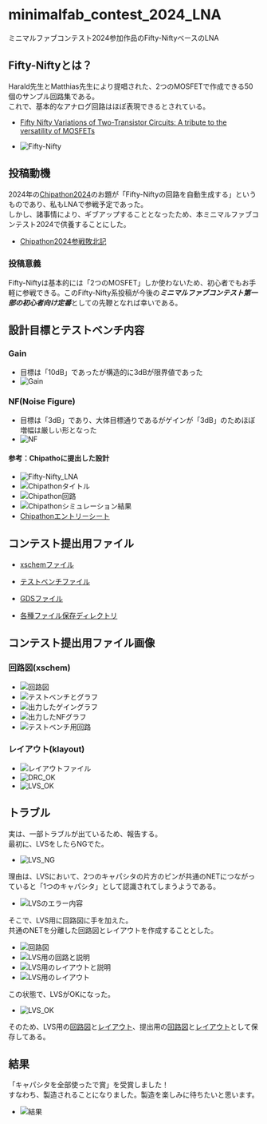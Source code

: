 # minimalfab_contest_2024_LNA
ミニマルファブコンテスト2024参加作品のFifty-NiftyベースのLNA  

## Fifty-Niftyとは？
Harald先生とMatthias先生により提唱された、2つのMOSFETで作成できる50個のサンプル回路集である。  
これで、基本的なアナログ回路はほぼ表現できるとされている。  
* [Fifty Nifty Variations of Two-Transistor Circuits: A tribute to the versatility of MOSFETs](https://www.researchgate.net/publication/354364068_Fifty_Nifty_Variations_of_Two-Transistor_Circuits_A_tribute_to_the_versatility_of_MOSFETs)

* ![Fifty-Nifty](images/fifty-nifty.png)


## 投稿動機
2024年の[Chipathon2024](https://ishi-kai.org/information/chipathon/2024/08/31/Entry-SSCS-OSE-CHIPATHON2024.html)のお題が「Fifty-Niftyの回路を自動生成する」というものであり、私もLNAで参戦予定であった。  
しかし、諸事情により、ギブアップすることとなったため、本ミニマルファブコンテスト2024で供養することにした。  
* [Chipathon2024参戦敗北記](https://github.com/noritsuna/AdventCalendar2024/blob/main/OSSSilicon_Day_03.md)

### 投稿意義
Fifty-Niftyは基本的には「2つのMOSFET」しか使わないため、初心者でもお手軽に参戦できる。このFifty-Nifty系投稿が今後の***ミニマルファブコンテスト第一部の初心者向け定番***としての先鞭となれば幸いである。  


## 設計目標とテストベンチ内容
### Gain
* 目標は「10dB」であったが構造的に3dBが限界値であった
* ![Gain](images/TB_graph_gain.png)

### NF(Noise Figure)
* 目標は「3dB」であり、大体目標通りであるがゲインが「3dB」のためほぼ増幅は厳しい形となった
* ![NF](images/TB_graph_NF.png)

#### 参考：Chipathoに提出した設計
* ![Fifty-Nifty_LNA](images/fifty-nifty_LNA.png)
* ![Chipathonタイトル](images/chipathon_title.PNG)
* ![Chipathon回路](images/chipathon_design.PNG)
* ![Chipathonシミュレーション結果](images/chipathon_sim.PNG)
* [Chipathonエントリーシート](docs/chipathon2024_entry.pdf)


## コンテスト提出用ファイル
* [xschemファイル](LNA/lna.sch)
* [テストベンチファイル](LNA/lna_tb.sch)
* [GDSファイル](LNA/lna.gds)

* [各種ファイル保存ディレクトリ](LNA/)


## コンテスト提出用ファイル画像
### 回路図(xschem)
* ![回路図](images/xschem.png)
* ![テストベンチとグラフ](images/TB_full.png)
* ![出力したゲイングラフ](images/TB_graph_gain.png)
* ![出力したNFグラフ](images/TB_graph_NF.png)
* ![テストベンチ用回路](images/TB_xschem.png)

### レイアウト(klayout)
* ![レイアウトファイル](images/klayout.png)
* ![DRC_OK](images/DRC_OK.png)
* ![LVS_OK](images/LVS_OK.png)


## トラブル
実は、一部トラブルが出ているため、報告する。  
最初に、LVSをしたらNGでた。  
* ![LVS_NG](images/LVS_NG.png)

理由は、LVSにおいて、2つのキャパシタの片方のピンが共通のNETにつながっていると「1つのキャパシタ」として認識されてしまうようである。
* ![LVSのエラー内容](images/LVS_klayout_ex2.png)

そこで、LVS用に回路図に手を加えた。  
共通のNETを分離した回路図とレイアウトを作成することとした。  
* ![回路図](images/xschem.png)
* ![LVS用の回路と説明](images/LVS_xschem_ex.png)
* ![LVS用のレイアウトと説明](images/LVS_klayout_ex1.png)
* ![LVS用のレイアウト](images/LVS_klayout.png)

この状態で、LVSがOKになった。
* ![LVS_OK](images/LVS_OK.png)

そのため、LVS用の[回路図](LNA/lna_lvs.sch)と[レイアウト](LNA/lna_lvs.gds)、提出用の[回路図](LNA/lna.sch)と[レイアウト](LNA/lna.gds)として保存してある。


## 結果
「キャパシタを全部使ったで賞」を受賞しました！  
すなわち、製造されることになりました。製造を楽しみに待ちたいと思います。  

- ![結果](images/result.png)
